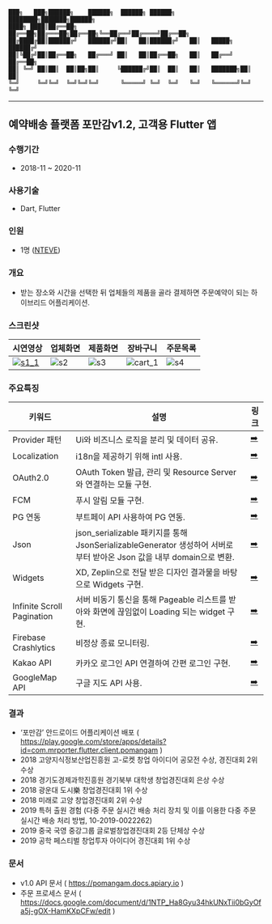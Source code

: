 ```
███╗   ███╗██████╗    ██████╗  ██████╗ ██████╗ ████████╗███████╗██████╗
████╗ ████║██╔══██╗   ██╔══██╗██╔═══██╗██╔══██╗╚══██╔══╝██╔════╝██╔══██╗
██╔████╔██║██████╔╝   ██████╔╝██║   ██║██████╔╝   ██║   █████╗  ██████╔╝
██║╚██╔╝██║██╔══██╗   ██╔═══╝ ██║   ██║██╔══██╗   ██║   ██╔══╝  ██╔══██╗
██║ ╚═╝ ██║██║  ██║██╗██║     ╚██████╔╝██║  ██║   ██║   ███████╗██║  ██║
╚═╝     ╚═╝╚═╝  ╚═╝╚═╝╚═╝      ╚═════╝ ╚═╝  ╚═╝   ╚═╝   ╚══════╝╚═╝  ╚═╝
```
---

## 예약배송 플랫폼 포만감v1.2, 고객용 Flutter 앱

### 수행기간
- 2018-11 ~ 2020-11

### 사용기술
- Dart, Flutter

### 인원
- 1명 ([NTEVE](https://github.com/cholnh))

### 개요
- 받는 장소와 시간을 선택한 뒤 업체들의 제품을 골라 결제하면 주문예약이 되는 하이브리드 어플리케이션.

### 스크린샷
|시연영상|업체화면|제품화면|장바구니|주문목록|
|--|--|--|--|--|
|[![s1_1](https://user-images.githubusercontent.com/23611497/110624857-1895e200-81e2-11eb-976f-473fdb0f9dbc.png)](https://user-images.githubusercontent.com/23611497/110623244-ed11f800-81df-11eb-96cb-ed391994d3ed.mp4)|![s2](https://user-images.githubusercontent.com/23611497/110620268-2a748680-81dc-11eb-922d-9a50c5af3f9b.png)|![s3](https://user-images.githubusercontent.com/23611497/110620533-745d6c80-81dc-11eb-89c7-129257107548.png)|![cart_1](https://user-images.githubusercontent.com/23611497/110620760-c3a39d00-81dc-11eb-8af8-6b1378062ffc.png)|![s4](https://user-images.githubusercontent.com/23611497/110620784-c900e780-81dc-11eb-87a4-1f9d4c98218c.png)|


### 주요특징
|키워드|설명|링크|
|--|--|--|
| Provider 패턴 | Ui와 비즈니스 로직을 분리 및 데이터 공유. |[:arrow_right:](https://github.com/cholnh/pomangam_client_flutter/tree/master/lib/providers)|
| Localization | i18n을 제공하기 위해  intl 사용. |[:arrow_right:](https://github.com/cholnh/pomangam_client_flutter/blob/master/lib/_bases/i18n/messages.dart)|
| OAuth2.0 | OAuth Token 발급, 관리 및 Resource Server와 연결하는 모듈 구현. |[:arrow_right:](https://github.com/cholnh/pomangam_client_flutter/blob/cc89fcd49f75bc4e6cb5783cae8f2653918c017a/lib/_bases/network/repository/authorization_repository.dart#L8-L185)|
| FCM | 푸시 알림 모듈 구현. |[:arrow_right:](https://github.com/cholnh/pomangam_client_flutter/blob/cc89fcd49f75bc4e6cb5783cae8f2653918c017a/lib/_bases/initalizer/initializer.dart#L226-L278)|
| PG 연동| 부트페이 API 사용하여 PG 연동. |[:arrow_right:](https://github.com/cholnh/pomangam_client_flutter/blob/cc89fcd49f75bc4e6cb5783cae8f2653918c017a/lib/providers/payment/pg_model.dart#L18-L49)|
| Json | json_serializable 패키지를 통해 JsonSerializableGenerator 생성하어 서버로 부터 받아온 Json 값을 내부 domain으로 변환. |[:arrow_right:](https://github.com/cholnh/pomangam_client_flutter/blob/cc89fcd49f75bc4e6cb5783cae8f2653918c017a/lib/domains/deliverysite/delivery_site.dart#L21-L27)|
| Widgets | XD, Zeplin으로 전달 받은 디자인 결과물을 바탕으로 Widgets 구현. |[:arrow_right:](https://github.com/cholnh/pomangam_client_flutter/tree/master/lib/views)|
| Infinite Scroll Pagination | 서버 비동기 통신을 통해 Pageable 리스트를 받아와 화면에 끊임없이 Loading 되는 widget 구현. |[:arrow_right:](https://github.com/cholnh/pomangam_client_flutter/blob/cc89fcd49f75bc4e6cb5783cae8f2653918c017a/lib/providers/store/store_summary_model.dart#L40-L49)|
| Firebase Crashlytics | 비정상 종료 모니터링. |[:arrow_right:](https://github.com/cholnh/pomangam_client_flutter/blob/cc89fcd49f75bc4e6cb5783cae8f2653918c017a/lib/main.dart#L26-L34)|
| Kakao API | 카카오 로그인 API 연결하여 간편 로그인 구현. |[:arrow_right:](https://github.com/cholnh/pomangam_client_flutter/blob/cc89fcd49f75bc4e6cb5783cae8f2653918c017a/lib/views/widgets/sign/in/sign_in_phone_number_input_widget.dart#L145-L160)|
| GoogleMap API | 구글 지도 API 사용. |[:arrow_right:](https://github.com/cholnh/pomangam_client_flutter/blob/cc89fcd49f75bc4e6cb5783cae8f2653918c017a/lib/views/widgets/deliverysite/detail/delivery_detail_site_web_map_widget.dart#L33-L48)|

### 결과
- ‘포만감’ 안드로이드 어플리케이션 배포 ( https://play.google.com/store/apps/details?id=com.mrporter.flutter.client.pomangam )
- 2018 고양지식정보산업진흥원 고-로켓 창업 아이디어 공모전 수상, 경진대회 2위 수상
- 2018 경기도경제과학진흥원 경기북부 대학생 창업경진대회 은상 수상
- 2018 광운대 도시樂 창업경진대회 1위 수상
- 2018 미래로 고양 창업경진대회 2위 수상
- 2019 특허 출원 경험 (다중 주문 실시간 배송 처리 장치 및 이를 이용한 다중 주문 실시간 배송 처리 방법, 10-2019-0022262)
- 2019 중국 국영 중강그룹 글로벌창업경진대회 2등 단체상 수상
- 2019 공학 페스티벌 창업투자 아이디어 경진대회 1위 수상

### 문서
- v1.0 API 문서 ( https://pomangam.docs.apiary.io )
- 주문 프로세스 문서 ( https://docs.google.com/document/d/1NTP_Ha8Gyu34hkUNxTii0bGyOfa5j-gOX-HamKXpCFw/edit )
